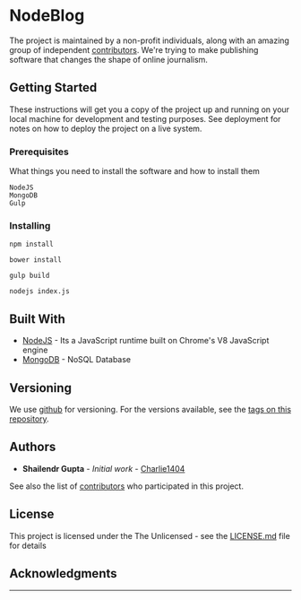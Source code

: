 # NodeBlog

The project is maintained by a non-profit individuals, along with an amazing group of independent [contributors](https://github.com/charlie1404/nodeblog/contributors). We're trying to make publishing software that changes the shape of online journalism.

## Getting Started

These instructions will get you a copy of the project up and running on your local machine for development and testing purposes. See deployment for notes on how to deploy the project on a live system.

### Prerequisites

What things you need to install the software and how to install them

```
NodeJS
MongoDB
Gulp
```

### Installing

```
npm install

bower install

gulp build

nodejs index.js
```

## Built With

* [NodeJS](https://nodejs.org/) - Its a JavaScript runtime built on Chrome's V8 JavaScript engine
* [MongoDB](https://www.mongodb.com/) - NoSQL Database


## Versioning

We use [github](http://github.com/) for versioning. For the versions available, see the [tags on this repository](https://github.com/charlie1404/nodeblog/tags). 

## Authors

* **Shailendr Gupta** - *Initial work* - [Charlie1404](https://github.com/charlie1404/)

See also the list of [contributors](https://github.com/charlie1404/nodeblog/contributors) who participated in this project.

## License

This project is licensed under the The Unlicensed - see the [LICENSE.md](LICENSE.md) file for details

## Acknowledgments

****************
